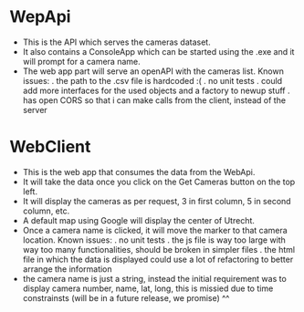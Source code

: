 # WepApi
- This is the API which serves the cameras dataset.
- It also contains a ConsoleApp which can be started using the .exe and it will prompt for a camera name.
- The web app part will serve an openAPI with the cameras list.
Known issues:
. the path to the .csv file is hardcoded :(
. no unit tests
. could add more interfaces for the used objects and a factory to newup stuff
. has open CORS so that i can make calls from the client, instead of the server

# WebClient
- This is the web app that consumes the data from the WebApi.
- It will take the data once you click on the Get Cameras button on the top left.
- It will display the cameras as per request, 3 in first column, 5 in second column, etc.
- A default map using Google will display the center of Utrecht.
- Once a camera name is clicked, it will move the marker to that camera location.
Known issues:
. no unit tests
. the js file is way too large with way too many functionalities, should be broken in simpler files
. the html file in which the data is displayed could use a lot of refactoring to better arrange the information
- the camera name is just a string, instead the initial requirement was to display camera number, name, lat, long, this is missied due to time constrainsts (will be in a future release, we promise) ^^
